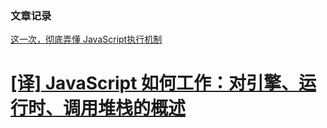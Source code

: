 ### 文章记录



 [ 这一次，彻底弄懂 JavaScript执行机制](https://juejin.im/post/59e85eebf265da430d571f89)



# [[译] JavaScript 如何工作：对引擎、运行时、调用堆栈的概述](https://juejin.im/post/5a05b4576fb9a04519690d42)

